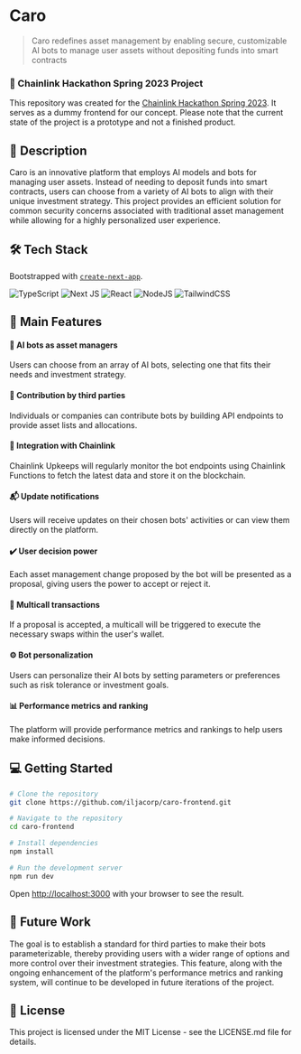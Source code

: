 # Caro

> Caro redefines asset management by enabling secure, customizable AI bots to manage user assets without depositing funds into smart contracts

### 🏁 Chainlink Hackathon Spring 2023 Project

This repository was created for the [Chainlink Hackathon Spring 2023](https://blog.chain.link/spring-2023-hackathon-winners/). It serves as a dummy frontend for our concept. Please note that the current state of the project is a prototype and not a finished product.

## 📝 Description
Caro is an innovative platform that employs AI models and bots for managing user assets. Instead of needing to deposit funds into smart contracts, users can choose from a variety of AI bots to align with their unique investment strategy. This project provides an efficient solution for common security concerns associated with traditional asset management while allowing for a highly personalized user experience.

## 🛠️ Tech Stack

Bootstrapped with [`create-next-app`](https://github.com/vercel/next.js/tree/canary/packages/create-next-app).

![TypeScript](https://img.shields.io/badge/typescript-%23007ACC.svg?style=for-the-badge&logo=typescript&logoColor=white)
![Next JS](https://img.shields.io/badge/Next-black?style=for-the-badge&logo=next.js&logoColor=white)
![React](https://img.shields.io/badge/react-%2320232a.svg?style=for-the-badge&logo=react&logoColor=%2361DAFB)
![NodeJS](https://img.shields.io/badge/node.js-6DA55F?style=for-the-badge&logo=node.js&logoColor=white)
![TailwindCSS](https://img.shields.io/badge/tailwindcss-%2338B2AC.svg?style=for-the-badge&logo=tailwind-css&logoColor=white)


## 🚀 Main Features

#### 🤖 AI bots as asset managers
Users can choose from an array of AI bots, selecting one that fits their needs and investment strategy.

#### 👥 Contribution by third parties
Individuals or companies can contribute bots by building API endpoints to provide asset lists and allocations.

#### 🔗 Integration with Chainlink
Chainlink Upkeeps will regularly monitor the bot endpoints using Chainlink Functions to fetch the latest data and store it on the blockchain.

#### 📬 Update notifications
Users will receive updates on their chosen bots' activities or can view them directly on the platform.

#### ✔️ User decision power
Each asset management change proposed by the bot will be presented as a proposal, giving users the power to accept or reject it.

#### 🔀 Multicall transactions
If a proposal is accepted, a multicall will be triggered to execute the necessary swaps within the user's wallet.

#### ⚙️ Bot personalization
Users can personalize their AI bots by setting parameters or preferences such as risk tolerance or investment goals.

#### 📊 Performance metrics and ranking
The platform will provide performance metrics and rankings to help users make informed decisions.


## 💻 Getting Started

```bash
# Clone the repository
git clone https://github.com/iljacorp/caro-frontend.git

# Navigate to the repository
cd caro-frontend

# Install dependencies
npm install

# Run the development server
npm run dev
```

Open [http://localhost:3000](http://localhost:3000) with your browser to see the result.

## 🔮 Future Work
The goal is to establish a standard for third parties to make their bots parameterizable, thereby providing users with a wider range of options and more control over their investment strategies. This feature, along with the ongoing enhancement of the platform's performance metrics and ranking system, will continue to be developed in future iterations of the project.

## 📜 License
This project is licensed under the MIT License - see the LICENSE.md file for details.
